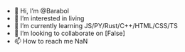 - 👋 Hi, I’m @Barabol
- 👀 I’m interested in living
- 🌱 I’m currently learning JS/PY/Rust/C++/HTML/CSS/TS
- 💞️ I’m looking to collaborate on [False]
- 📫 How to reach me NaN

<!---
Barabol/Barabol is a ✨ special ✨ repository because its `README.md` (this file) appears on your GitHub profile.
You can click the Preview link to take a look at your changes.
--->
